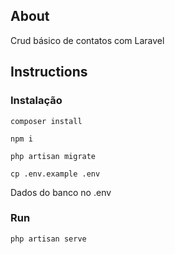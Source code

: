 
## About

Crud básico de contatos com Laravel

## Instructions

### Instalação

`composer install`

`npm i`

`php artisan migrate`

`cp .env.example .env`

Dados do banco no .env

### Run

`php artisan serve`
